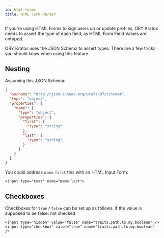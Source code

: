 ```yaml
---
id: html-forms
title: HTML Form Parser
---
```


If you're using HTML Forms to sign users up or update profiles, ORY Kratos needs
to assert the type of each field, as HTML Form Field Values are untyped.

ORY Kratos uses the JSON Schema to assert types. There are a few tricks you
should know when using this feature.

## Nesting

Assuming this JSON Schema:

```json
{
  "$schema": "http://json-schema.org/draft-07/schema#",
  "type": "object",
  "properties": {
    "name": {
      "type": "object",
      "properties": {
        "first": {
          "type": "string"
        },
        "last": {
          "type": "string"
        }
      }
    }
  }
}
```

You could address `name.first` this with an HTML Input Form:

```
<input type="text" name="name.last">
```

## Checkboxes

Checkboxes for `true` / `false` can be set up as follows. If the value is
supposed to be false: not checked:

```
<input type="hidden" value="false" name="traits.path.to.my.boolean" />
<input type="checkbox" value="true" name="traits.path.to.my.boolean" />
```
